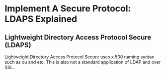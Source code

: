 <h1>Implement A Secure Protocol: LDAPS Explained</h1>

<h2>Lightweight Directory Access Protocol Secure (LDAPS) </h2>

<p>Lightweight Directory Access Protocol Secure uses x.500 naming syntax such as ou and etc. This is also not a standard application of LDAP and over SSL. </p>
